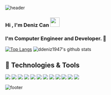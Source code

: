 
![header](https://capsule-render.vercel.app/api?type=wave&color=black&height=100&section=header&fontSize=90)
### Hi , I'm Deniz Can  <img src = "https://raw.githubusercontent.com/MartinHeinz/MartinHeinz/master/wave.gif" width = "30px">
### I'm Computer Engineer and Developer. :robot: 
[![Top Langs](https://github-readme-stats.vercel.app/api/top-langs/?username=ddeniz1947&bg_color=000000&title_color=FFFFFF&text_color=FFFFFF&icon_color=C0C0C0)](https://github.com/anuraghazra/github-readme-stats)
![ddeniz1947's github stats](https://github-readme-stats.vercel.app/api?username=ddeniz1947&show_icons=true&bg_color=000000&title_color=FFFFFF&text_color=FFFFFF&icon_color=C0C0C0)
## 🔧 Technologies & Tools
![](https://img.shields.io/badge/OS-Linux-informational?style=flat&logo=linux&logoColor=white&color=2bbc8a)
![](https://img.shields.io/badge/Code-CSharp-informational?style=flat&logo=Csharp&logoColor=white&color=2bbc8a)
![](https://img.shields.io/badge/Code-JavaScript-informational?style=flat&logo=javascript&logoColor=white&color=2bbc8a)
![](https://img.shields.io/badge/Code-Golang-informational?style=flat&logo=go&logoColor=white&color=2bbc8a)
![](https://img.shields.io/badge/Code-Make-informational?style=flat&logo=cmake&logoColor=white&color=2bbc8a)
![](https://img.shields.io/badge/Code-Vue-informational?style=flat&logo=vue.js&logoColor=white&color=2bbc8a)
![](https://img.shields.io/badge/Shell-Bash-informational?style=flat&logo=gnu-bash&logoColor=white&color=2bbc8a)
![](https://img.shields.io/badge/Tools-PostgreSQL-informational?style=flat&logo=postgresql&logoColor=white&color=2bbc8a)
![](https://img.shields.io/badge/Tools-Docker-informational?style=flat&logo=docker&logoColor=white&color=2bbc8a)
![](https://img.shields.io/badge/Tools-Kubernetes-informational?style=flat&logo=kubernetes&logoColor=white&color=2bbc8a)
![](https://img.shields.io/badge/Tools-Red_Hat_OpenShift-informational?style=flat&logo=red-hat-open-shift&logoColor=white&color=2bbc8a)
![](https://img.shields.io/badge/Cloud-Digital_Ocean-informational?style=flat&logo=digitalocean&logoColor=white&color=2bbc8a)

![footer](https://capsule-render.vercel.app/api?type=wave&color=black&height=100&section=footer&fontSize=90)
